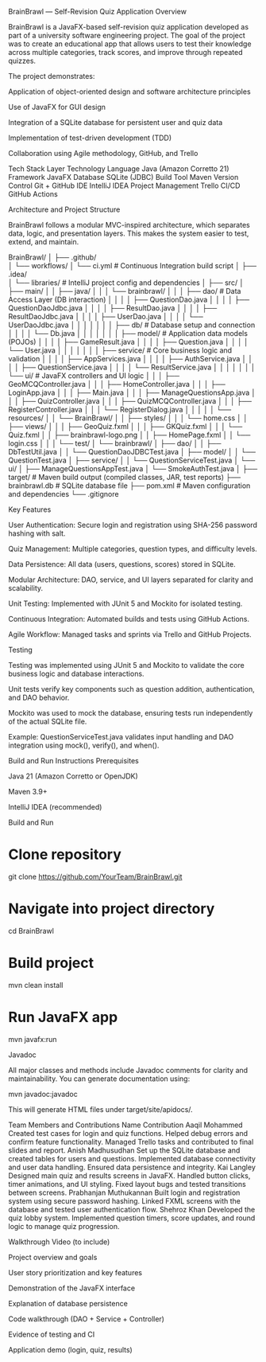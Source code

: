 BrainBrawl — Self-Revision Quiz Application
Overview

BrainBrawl is a JavaFX-based self-revision quiz application developed as part of a university software engineering project.
The goal of the project was to create an educational app that allows users to test their knowledge across multiple categories, track scores, and improve through repeated quizzes.

The project demonstrates:

Application of object-oriented design and software architecture principles

Use of JavaFX for GUI design

Integration of a SQLite database for persistent user and quiz data

Implementation of test-driven development (TDD)

Collaboration using Agile methodology, GitHub, and Trello

Tech Stack
Layer	Technology
Language	Java (Amazon Corretto 21)
Framework	JavaFX
Database	SQLite (JDBC)
Build Tool	Maven
Version Control	Git + GitHub
IDE	IntelliJ IDEA
Project Management	Trello
CI/CD	GitHub Actions

Architecture and Project Structure

BrainBrawl follows a modular MVC-inspired architecture, which separates data, logic, and presentation layers.
This makes the system easier to test, extend, and maintain.

BrainBrawl/
│
├── .github/                
│   └── workflows/
│       └── ci.yml          # Continuous Integration build script
│
├── .idea/                  
│   └── libraries/           # IntelliJ project config and dependencies
│
├── src/
│   ├── main/
│   │   ├── java/
│   │   │   └── brainbrawl/
│   │   │       ├── dao/             # Data Access Layer (DB interaction)
│   │   │       │   ├── QuestionDao.java
│   │   │       │   ├── QuestionDaoJdbc.java
│   │   │       │   ├── ResultDao.java
│   │   │       │   ├── ResultDaoJdbc.java
│   │   │       │   ├── UserDao.java
│   │   │       │   └── UserDaoJdbc.java
│   │   │       │
│   │   │       ├── db/              # Database setup and connection
│   │   │       │   └── Db.java
│   │   │       │
│   │   │       ├── model/           # Application data models (POJOs)
│   │   │       │   ├── GameResult.java
│   │   │       │   ├── Question.java
│   │   │       │   └── User.java
│   │   │       │
│   │   │       ├── service/         # Core business logic and validation
│   │   │       │   ├── AppServices.java
│   │   │       │   ├── AuthService.java
│   │   │       │   ├── QuestionService.java
│   │   │       │   └── ResultService.java
│   │   │       │
│   │   │       └── ui/              # JavaFX controllers and UI logic
│   │   │           ├── GeoMCQController.java
│   │   │           ├── HomeController.java
│   │   │           ├── LoginApp.java
│   │   │           ├── Main.java
│   │   │           ├── ManageQuestionsApp.java
│   │   │           ├── QuizController.java
│   │   │           ├── QuizMCQController.java
│   │   │           ├── RegisterController.java
│   │   │           └── RegisterDialog.java
│   │   │
│   │   └── resources/
│   │       └── BrainBrawl/
│   │           ├── styles/
│   │           │   └── home.css
│   │           ├── views/
│   │           │   ├── GeoQuiz.fxml
│   │           │   ├── GKQuiz.fxml
│   │           │   └── Quiz.fxml
│   │           ├── brainbrawl-logo.png
│   │           ├── HomePage.fxml
│   │           └── login.css
│   │
│   └── test/
│       └── brainbrawl/
│           ├── dao/
│           │   ├── DbTestUtil.java
│           │   └── QuestionDaoJDBCTest.java
│           ├── model/
│           │   └── QuestionTest.java
│           ├── service/
│           │   └── QuestionServiceTest.java
│           └── ui/
│               ├── ManageQuestionsAppTest.java
│               └── SmokeAuthTest.java
│
├── target/                 # Maven build output (compiled classes, JAR, test reports)
├── brainbrawl.db           # SQLite database file
├── pom.xml                 # Maven configuration and dependencies
└── .gitignore

Key Features

User Authentication: Secure login and registration using SHA-256 password hashing with salt.

Quiz Management: Multiple categories, question types, and difficulty levels.

Data Persistence: All data (users, questions, scores) stored in SQLite.

Modular Architecture: DAO, service, and UI layers separated for clarity and scalability.

Unit Testing: Implemented with JUnit 5 and Mockito for isolated testing.

Continuous Integration: Automated builds and tests using GitHub Actions.

Agile Workflow: Managed tasks and sprints via Trello and GitHub Projects.

Testing

Testing was implemented using JUnit 5 and Mockito to validate the core business logic and database interactions.

Unit tests verify key components such as question addition, authentication, and DAO behavior.

Mockito was used to mock the database, ensuring tests run independently of the actual SQLite file.

Example: QuestionServiceTest.java validates input handling and DAO integration using mock(), verify(), and when().

Build and Run Instructions
Prerequisites

Java 21 (Amazon Corretto or OpenJDK)

Maven 3.9+

IntelliJ IDEA (recommended)

Build and Run
# Clone repository
git clone https://github.com/YourTeam/BrainBrawl.git

# Navigate into project directory
cd BrainBrawl

# Build project
mvn clean install

# Run JavaFX app
mvn javafx:run

Javadoc

All major classes and methods include Javadoc comments for clarity and maintainability.
You can generate documentation using:

mvn javadoc:javadoc


This will generate HTML files under target/site/apidocs/.

Team Members and Contributions
Name	Contribution
Aaqil Mohammed	Created test cases for login and quiz functions. Helped debug errors and confirm feature functionality. Managed Trello tasks and contributed to final slides and report.
Anish Madhusudhan	Set up the SQLite database and created tables for users and questions. Implemented database connectivity and user data handling. Ensured data persistence and integrity.
Kai Langley	Designed main quiz and results screens in JavaFX. Handled button clicks, timer animations, and UI styling. Fixed layout bugs and tested transitions between screens.
Prabhanjan Muthukannan	Built login and registration system using secure password hashing. Linked FXML screens with the database and tested user authentication flow.
Shehroz Khan	Developed the quiz lobby system. Implemented question timers, score updates, and round logic to manage quiz progression.

Walkthrough Video (to include)

Project overview and goals

User story prioritization and key features

Demonstration of the JavaFX interface

Explanation of database persistence

Code walkthrough (DAO + Service + Controller)

Evidence of testing and CI

Application demo (login, quiz, results)
